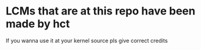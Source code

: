 # LCMs that are at this repo have been made by hct

If you wanna use it at your kernel source pls give correct credits

